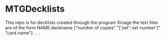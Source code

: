 # MTGDecklists

This repo is for decklists created through the program Xmage
the text files are of the form
NAME:deckname
{"number of copies" "['set':'set number']" "card name"}
.
.
.
